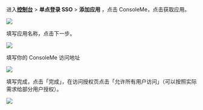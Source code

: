 <IntegrationDetailCard :title="`在 ${$localeConfig.brandName} 中创建应用`">

进入[**控制台**](https://console.genauth.ai) > **单点登录 SSO** > **添加应用** ，点击 ConsoleMe，点击获取应用。

![](~@imagesZhCn/integration/consoleme/1-1.png)

填写应用名称，点击下一步。

![](~@imagesZhCn/integration/consoleme/1-2.png)

填写你的 ConsoleMe 访问地址

![](~@imagesZhCn/integration/consoleme/1-3.png)

填写完成，点击「完成」，在访问授权页点击「允许所有用户访问」（可以按照实际需求给部分用户授权）。

![](~@imagesZhCn/integration/consoleme/1-4.png)

</IntegrationDetailCard>
